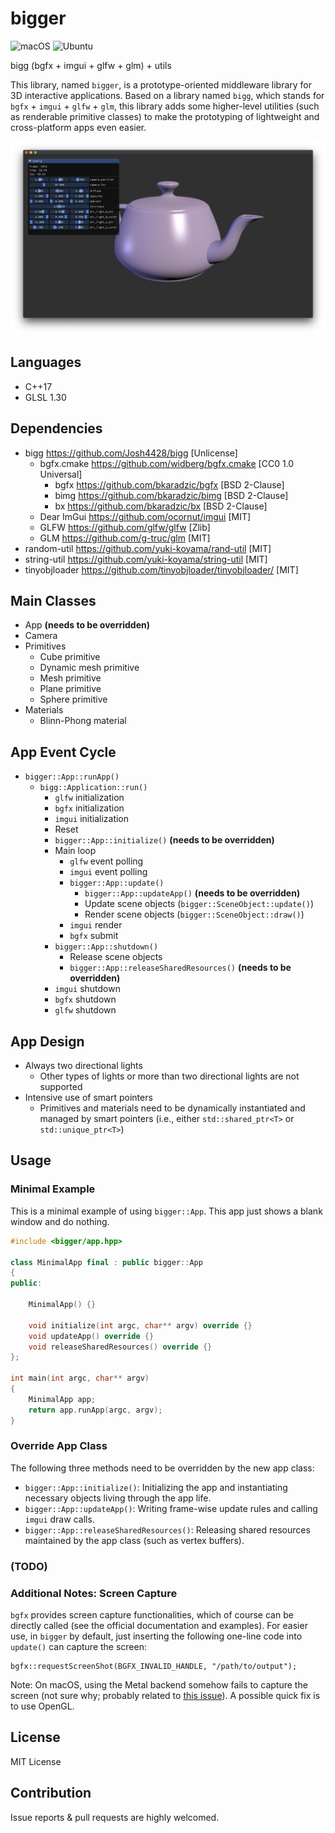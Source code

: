 # bigger

![macOS](https://github.com/yuki-koyama/bigger/workflows/macOS/badge.svg)
![Ubuntu](https://github.com/yuki-koyama/bigger/workflows/Ubuntu/badge.svg)

bigg (bgfx + imgui + glfw + glm) + utils

This library, named `bigger`, is a prototype-oriented middleware library for 3D interactive applications. Based on a library named `bigg`, which stands for `bgfx` + `imgui` + `glfw` + `glm`, this library adds some higher-level utilities (such as renderable primitive classes) to make the prototyping of lightweight and cross-platform apps even easier.

![](./docs/screen_shot.png)

## Languages

- C++17
- GLSL 1.30

## Dependencies

- bigg <https://github.com/Josh4428/bigg> [Unlicense]
  - bgfx.cmake <https://github.com/widberg/bgfx.cmake> [CC0 1.0 Universal]
    - bgfx <https://github.com/bkaradzic/bgfx> [BSD 2-Clause]
    - bimg <https://github.com/bkaradzic/bimg> [BSD 2-Clause]
    - bx <https://github.com/bkaradzic/bx> [BSD 2-Clause]
  - Dear ImGui <https://github.com/ocornut/imgui> [MIT]
  - GLFW <https://github.com/glfw/glfw> [Zlib]
  - GLM <https://github.com/g-truc/glm> [MIT]
- random-util <https://github.com/yuki-koyama/rand-util> [MIT]
- string-util <https://github.com/yuki-koyama/string-util> [MIT]
- tinyobjloader <https://github.com/tinyobjloader/tinyobjloader/> [MIT]

## Main Classes

- App __(needs to be overridden)__
- Camera
- Primitives
  - Cube primitive
  - Dynamic mesh primitive
  - Mesh primitive
  - Plane primitive
  - Sphere primitive
- Materials
  - Blinn-Phong material

## App Event Cycle

- `bigger::App::runApp()`
  - `bigg::Application::run()`
    - `glfw` initialization
    - `bgfx` initialization
    - `imgui` initialization
    - Reset
    - `bigger::App::initialize()` __(needs to be overridden)__
    - Main loop
      - `glfw` event polling
      - `imgui` event polling
      - `bigger::App::update()`
        - `bigger::App::updateApp()` __(needs to be overridden)__
        - Update scene objects (`bigger::SceneObject::update()`)
        - Render scene objects (`bigger::SceneObject::draw()`)
      - `imgui` render
      - `bgfx` submit
    - `bigger::App::shutdown()`
      - Release scene objects
      - `bigger::App::releaseSharedResources()` __(needs to be overridden)__
    - `imgui` shutdown
    - `bgfx` shutdown
    - `glfw` shutdown

## App Design

- Always two directional lights
  - Other types of lights or more than two directional lights are not supported
- Intensive use of smart pointers
  - Primitives and materials need to be dynamically instantiated and managed by smart pointers (i.e., either `std::shared_ptr<T>` or `std::unique_ptr<T>`)

## Usage

### Minimal Example

This is a minimal example of using `bigger::App`. This app just shows a blank window and do nothing.

```cpp
#include <bigger/app.hpp>

class MinimalApp final : public bigger::App
{
public:

    MinimalApp() {}

    void initialize(int argc, char** argv) override {}
    void updateApp() override {}
    void releaseSharedResources() override {}
};

int main(int argc, char** argv)
{
    MinimalApp app;
    return app.runApp(argc, argv);
}
```

### Override App Class

The following three methods need to be overridden by the new app class:

- `bigger::App::initialize()`: Initializing the app and instantiating necessary objects living through the app life.
- `bigger::App::updateApp()`: Writing frame-wise update rules and calling `imgui` draw calls.
- `bigger::App::releaseSharedResources()`: Releasing shared resources maintained by the app class (such as vertex buffers).

### (TODO)

### Additional Notes: Screen Capture

`bgfx` provides screen capture functionalities, which of course can be directly called (see the official documentation and examples). For easier use, in `bigger` by default, just inserting the following one-line code into `update()` can capture the screen:

```
bgfx::requestScreenShot(BGFX_INVALID_HANDLE, "/path/to/output");
```

Note: On macOS, using the Metal backend somehow fails to capture the screen (not sure why; probably related to [this issue](https://github.com/bkaradzic/bgfx/issues/1833)). A possible quick fix is to use OpenGL.

## License

MIT License

## Contribution

Issue reports & pull requests are highly welcomed.
